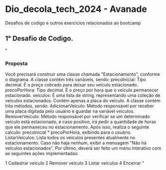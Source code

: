 # Dio_decola_tech_2024 - Avanade
Desafios de codigo e outros exercicios relacionados ao bootcamp

## 1° Desafio de Codigo.
"
### Proposta

Você precisará construir uma classe chamada "Estacionamento", conforme o diagrama.
A classe contém três variáveis, sendo:
precoInicial: Tipo decimal. É o preço cobrado para deixar seu veículo estacionado.
precoPorHora: Tipo decimal. É o preço por hora que o veículo permanecer estacionado.
veiculos: É uma lista de string, representando uma coleção de veículos estacionados. Contém apenas a placa do veículo.
A classe contém três métodos, sendo:
AdicionarVeiculo: Método responsável por receber uma placa digitada pelo usuário e guardar na variável veiculos.
RemoverVeiculo: Método responsável por verificar se um determinado veículo está estacionado, e caso positivo, irá pedir a quantidade de horas que ele permaneceu no estacionamento. Após isso, realiza o seguinte cálculo: precoInicial * precoPorHora, exibindo para o usuário.
ListarVeiculos: Lista todos os veículos presentes atualmente no estacionamento. Caso não haja nenhum, exibir a mensagem "Não há veículos estacionados".
Por último, deverá ser feito um menu interativo com as seguintes ações implementadas:

1 Cadastrar veículo
2 Remover veículo
3 Listar veículos
4 Encerrar
"
